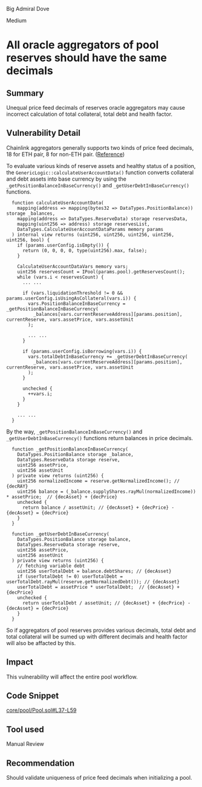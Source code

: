 Big Admiral Dove

Medium

# All oracle aggregators of pool reserves should have the same decimals

## Summary

Unequal price feed decimals of reserves oracle aggregators may cause incorrect calculation of total collateral, total debt and health factor.

## Vulnerability Detail

Chainlink aggregators generally supports two kinds of price feed decimals, 18 for ETH pair, 8 for non-ETH pair. ([Reference](https://ethereum.stackexchange.com/questions/92508/do-all-chainlink-feeds-return-prices-with-8-decimals-of-precision))

To evaluate various kinds of reserve assets and healthy status of a position, the `GenericLogic::calculateUserAccountData()` function converts collateral and debt assets into base currency by using the `_getPositionBalanceInBaseCurrency()` and `_getUserDebtInBaseCurrency()` functions.

```solidity
  function calculateUserAccountData(
    mapping(address => mapping(bytes32 => DataTypes.PositionBalance)) storage _balances,
    mapping(address => DataTypes.ReserveData) storage reservesData,
    mapping(uint256 => address) storage reservesList,
    DataTypes.CalculateUserAccountDataParams memory params
  ) internal view returns (uint256, uint256, uint256, uint256, uint256, bool) {
    if (params.userConfig.isEmpty()) {
      return (0, 0, 0, 0, type(uint256).max, false);
    }

    CalculateUserAccountDataVars memory vars;
    uint256 reservesCount = IPool(params.pool).getReservesCount();
    while (vars.i < reservesCount) {
      ... ...

      if (vars.liquidationThreshold != 0 && params.userConfig.isUsingAsCollateral(vars.i)) {
        vars.PositionBalanceInBaseCurrency = _getPositionBalanceInBaseCurrency(
          _balances[vars.currentReserveAddress][params.position], currentReserve, vars.assetPrice, vars.assetUnit
        );

        ... ...
      }

      if (params.userConfig.isBorrowing(vars.i)) {
        vars.totalDebtInBaseCurrency += _getUserDebtInBaseCurrency(
          _balances[vars.currentReserveAddress][params.position], currentReserve, vars.assetPrice, vars.assetUnit
        );
      }

      unchecked {
        ++vars.i;
      }
    }

    ... ...
  }
```

By the way, `_getPositionBalanceInBaseCurrency()` and `_getUserDebtInBaseCurrency()` functions return balances in price decimals.

```solidity
  function _getPositionBalanceInBaseCurrency(
    DataTypes.PositionBalance storage _balance,
    DataTypes.ReserveData storage reserve,
    uint256 assetPrice,
    uint256 assetUnit
  ) private view returns (uint256) {
    uint256 normalizedIncome = reserve.getNormalizedIncome(); // {decRAY}
    uint256 balance = (_balance.supplyShares.rayMul(normalizedIncome)) * assetPrice;  // {decAsset} + {decPrice}
    unchecked {
      return balance / assetUnit; // {decAsset} + {decPrice} - {decAsset} = {decPrice}
    }
  }

  function _getUserDebtInBaseCurrency(
    DataTypes.PositionBalance storage balance,
    DataTypes.ReserveData storage reserve,
    uint256 assetPrice,
    uint256 assetUnit
  ) private view returns (uint256) {
    // fetching variable debt
    uint256 userTotalDebt = balance.debtShares; // {decAsset}
    if (userTotalDebt != 0) userTotalDebt = userTotalDebt.rayMul(reserve.getNormalizedDebt()); // {decAsset}
    userTotalDebt = assetPrice * userTotalDebt;  // {decAsset} + {decPrice}
    unchecked {
      return userTotalDebt / assetUnit; // {decAsset} + {decPrice} - {decAsset} = {decPrice}
    }
  }
```

So if aggregators of pool reserves provides various decimals, total debt and total collateral will be sumed up with different decimals and health factor will also be affacted by this.

## Impact

This vulnerability will affect the entire pool workflow.

## Code Snippet

[core/pool/Pool.sol#L37-L59](https://github.com/sherlock-audit/2024-06-new-scope/blob/c8300e73f4d751796daad3dadbae4d11072b3d79/zerolend-one/contracts/core/pool/Pool.sol#L37-L59)

## Tool used

Manual Review

## Recommendation

Should validate uniqueness of price feed decimals when initializing a pool.
